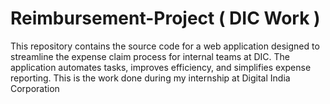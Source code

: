 # Reimbursement-Project ( DIC Work ) 

This repository contains the source code for a web application designed to streamline the expense claim process for internal teams at DIC. The application automates tasks, improves efficiency, and simplifies expense reporting. This is the work done during my internship at Digital India Corporation

